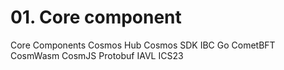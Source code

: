 # 01. Core component

Core Components
Cosmos Hub
Cosmos SDK
IBC Go
CometBFT
CosmWasm
CosmJS
Protobuf
IAVL
ICS23

